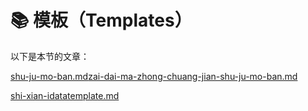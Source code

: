 # 📚 模板（Templates）

以下是本节的文章：

[shu-ju-mo-ban.md](shu-ju-mo-ban.md "mention")[zai-dai-ma-zhong-chuang-jian-shu-ju-mo-ban.md](zai-dai-ma-zhong-chuang-jian-shu-ju-mo-ban.md "mention")

[shi-xian-idatatemplate.md](shi-xian-idatatemplate.md "mention")

